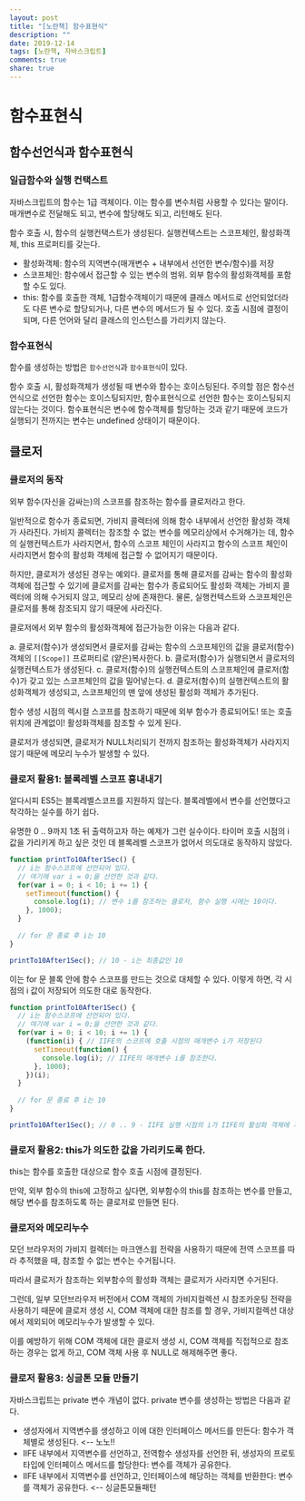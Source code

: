 ```yaml
---
layout: post
title: "[노란책] 함수표현식"
description: ""
date: 2019-12-14
tags: [노란책, 자바스크립트]
comments: true
share: true
---
```


# 함수표현식

## 함수선언식과 함수표현식

### 일급함수와 실행 컨택스트 

자바스크립트의 함수는 1급 객체이다.
이는 함수를 변수처럼 사용할 수 있다는 말이다.
매개변수로 전달해도 되고, 변수에 할당해도 되고, 리턴해도 된다.

함수 호출 시, 함수의 실행컨택스트가 생성된다.
실행컨텍스트는 스코프체인, 활성화객체, this 프로퍼티를 갖는다.
- 활성화객체: 함수의 지역변수(매개변수 + 내부에서 선언한 변수/함수)를 저장
- 스코프체인: 함수에서 접근할 수 있는 변수의 범위. 외부 함수의 활성화객체를 포함할 수도 있다.
- this: 함수를 호출한 객체, 
  1급함수객체이기 때문에 클래스 메서드로 선언되었더라도 
  다른 변수로 할당되거나, 다른 변수의 메서드가 될 수 있다.
  호출 시점에 결정이 되며, 다른 언어와 달리 클래스의 인스턴스를 가리키지 않는다.

### 함수표현식 

함수를 생성하는 방법은 `함수선언식`과 `함수표현식`이 있다.

함수 호출 시, 활성화객체가 생성될 때 변수와 함수는 호이스팅된다.
주의할 점은 함수선언식으로 선언한 함수는 호이스팅되지만, 함수표현식으로 선언한 함수는 호이스팅되지 않는다는 것이다.
함수표현식은 변수에 함수객체를 할당하는 것과 같기 때문에 코드가 실행되기 전까지는 변수는 undefined 상태이기 때문이다.

## 클로저

### 클로저의 동작

외부 함수(자신을 감싸는)의 스코프를 참조하는 함수를 클로저라고 한다.

일반적으로 함수가 종료되면, 가비지 콜렉터에 의해 함수 내부에서 선언한 활성화 객체가 사라진다.
가비지 콜렉터는 참조할 수 없는 변수를 메모리상에서 수거해가는 데,
함수의 실행컨텍스트가 사라지면서, 함수의 스코프 체인이 사라지고
함수의 스코프 체인이 사라지면서 함수의 활성화 객체에 접근할 수 없어지기 때문이다. 

하지만, 클로저가 생성된 경우는 예외다.
클로저를 통해 클로저를 감싸는 함수의 활성화 객체에 접근할 수 있기에
클로저를 감싸는 함수가 종료되어도 활성화 객체는 가비지 콜렉터에 의해 수거되지 않고, 메모리 상에 존재한다.
물론, 실행컨텍스트와 스코프체인은 클로저를 통해 참조되지 않기 때문에 사라진다.

클로저에서 외부 함수의 활성화객체에 접근가능한 이유는 다음과 같다.

a. 클로저(함수)가 생성되면서 클로저를 감싸는 함수의 스코프체인의 값을 
클로저(함수) 객체의 `[[Scope]]` 프로퍼티로 (얕은)복사한다.
b. 클로저(함수)가 실행되면서 클로저의 실행컨텍스트가 생성된다.
c. 클로저(함수)의 실행컨텍스트의 스코프체인에 클로저(함수)가 갖고 있는 스코프체인의 값을 밀어넣는다.
d. 클로저(함수)의 실행컨텍스트의 활성화객체가 생성되고, 스코프체인의 맨 앞에 생성된 활성화 객체가 추가된다.

함수 생성 시점의 렉시컬 스코프를 참조하기 때문에
외부 함수가 종료되어도! 또는 호출 위치에 관계없이! 활성화객체를 참조할 수 있게 된다.

클로저가 생성되면, 클로저가 NULL처리되기 전까지 참조하는 활성화객체가 사라지지 않기 때문에
메모리 누수가 발생할 수 있다.

### 클로저 활용1: 블록레벨 스코프 흉내내기

알다시피 ES5는 블록레벨스코프를 지원하지 않는다.
블록레벨에서 변수를 선언했다고 착각하는 실수를 하기 쉽다.

유명한 0 .. 9까지 1초 뒤 출력하고자 하는 예제가 그런 실수이다.
타이머 호출 시점의 i 값을 가리키게 하고 싶은 것인 데 블록레벨 스코프가 없어서 의도대로 동작하지 않았다.
```js
function printTo10After1Sec() {
  // i는 함수스코프에 선언되어 있다.
  // 여기에 var i = 0;을 선언한 것과 같다.
  for(var i = 0; i < 10; i += 1) { 
    setTimeout(function() {
      console.log(i); // 변수 i를 참조하는 클로저, 함수 실행 시에는 10이다.
    }, 1000);
  }
  
  // for 문 종료 후 i는 10
}

printTo10After1Sec(); // 10 - i는 최종값인 10
```

이는 for 문 블록 안에 함수 스코프를 만드는 것으로 대체할 수 있다.
이렇게 하면, 각 시점의 i 값이 저장되어 의도한 대로 동작한다.
```js
function printTo10After1Sec() {
  // i는 함수스코프에 선언되어 있다.
  // 여기에 var i = 0;을 선언한 것과 같다.
  for(var i = 0; i < 10; i += 1) {
    (function(i) { // IIFE의 스코프에 호출 시점의 매개변수 i가 저장된다
      setTimeout(function() {
        console.log(i); // IIFE의 매개변수 i를 참조한다.
      }, 1000);
    })(i);
  }
  
  // for 문 종료 후 i는 10
}

printTo10After1Sec(); // 0 .. 9 - IIFE 실행 시점의 i가 IIFE의 활성화 객체에 저장되어 있다.
```

### 클로저 활용2: this가 의도한 값을 가리키도록 한다.

this는 함수를 호출한 대상으로 함수 호출 시점에 결정된다.

만약, 외부 함수의 this에 고정하고 싶다면, 외부함수의 this를 참조하는 변수를 만들고, 
해당 변수를 참조하도록 하는 클로저로 만들면 된다.

### 클로저와 메모리누수

모던 브라우저의 가비지 컬렉터는 마크앤스윕 전략을 사용하기 때문에
전역 스코프를 따라 추적했을 때, 참조할 수 없는 변수는 수거됩니다.

따라서 클로저가 참조하는 외부함수의 활성화 객체는 클로저가 사라지면 수거된다.

그런데, 일부 모던브라우저 버전에서 COM 객체의 가비지컬렉션 시 참조카운팅 전략을 사용하기 때문에
클로저 생성 시, COM 객체에 대한 참조를 할 경우, 가비지컬렉션 대상에서 제외되어 메모리누수가 발생할 수 있다.

이를 예방하기 위해 COM 객체에 대한 클로저 생성 시, COM 객체를 직접적으로 참조하는 경우는 없게 하고, COM 객체 사용 후 NULL로 해제해주면 좋다.

### 클로저 활용3: 싱글톤 모듈 만들기

자바스크립트는 private 변수 개념이 없다.
private 변수를 생성하는 방법은 다음과 같다.

- 생성자에서 지역변수를 생성하고 이에 대한 인터페이스 메서드를 만든다: 함수가 객체별로 생성된다. <-- 노노!!
- IIFE 내부에서 지역변수를 선언하고, 전역함수 생성자를 선언한 뒤, 생성자의 프로토타입에 인터페이스 메서드를 할당한다: 변수를 객체가 공유한다.
- IIFE 내부에서 지역변수를 선언하고, 인터페이스에 해당하는 객체를 반환한다: 변수를 객체가 공유한다. <-- 싱글톤모듈패턴
